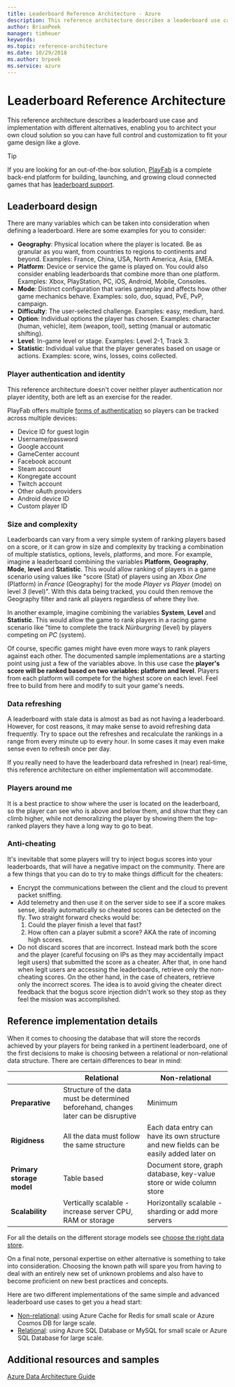 ```yaml
---
title: Leaderboard Reference Architecture - Azure
description: This reference architecture describes a leaderboard use case and implementation with different alternatives, enabling you to architect your own cloud solution so you can have full control and customization to fit your game design like a glove.
author: BrianPeek
manager: timheuer
keywords: 
ms.topic: reference-architecture
ms.date: 10/29/2018
ms.author: brpeek
ms.service: azure
---
```


# Leaderboard Reference Architecture

This reference architecture describes a leaderboard use case and implementation with different alternatives, enabling you to architect your own cloud solution so you can have full control and customization to fit your game design like a glove.

> [!TIP]
> If you are looking for an out-of-the-box solution, [PlayFab](https://playfab.com/features/#services) is a complete back-end platform for building, launching, and growing cloud connected games that has [leaderboard support](https://api.playfab.com/docs/tutorials/landing-tournaments/using-resettable-statistics-and-leaderboards).

## Leaderboard design

There are many variables which can be taken into consideration when defining a leaderboard. Here are some examples for you to consider:

- **Geography**: Physical location where the player is located. Be as granular as you want, from countries to regions to continents and beyond. Examples: France, China, USA, North America, Asia, EMEA.
- **Platform**: Device or service the game is played on. You could also consider enabling leaderboards that combine more than one platform. Examples: Xbox, PlayStation, PC, iOS, Android, Mobile, Consoles.
- **Mode**: Distinct configuration that varies gameplay and affects how other game mechanics behave. Examples: solo, duo, squad, PvE, PvP, campaign.
- **Difficulty**: The user-selected challenge. Examples: easy, medium, hard.
- **Option**: Individual options the player has chosen. Examples: character (human, vehicle), item (weapon, tool), setting (manual or automatic shifting).
- **Level**: In-game level or stage. Examples: Level 2-1, Track 3.
- **Statistic**: Individual value that the player generates based on usage or actions. Examples: score, wins, losses, coins collected.

### Player authentication and identity

This reference architecture doesn't cover neither player authentication nor player identity, both are left as an exercise for the reader.

PlayFab offers multiple [forms of authentication](https://api.playfab.com/docs/tutorials#landing-players) so players can be tracked across multiple devices:

- Device ID for guest login
- Username/password
- Google account
- GameCenter account
- Facebook account
- Steam account
- Kongregate account
- Twitch account
- Other oAuth providers
- Android device ID
- Custom player ID

### Size and complexity

Leaderboards can vary from a very simple system of ranking players based on a score, or it can grow in size and complexity by tracking a combination of multiple statistics, options, levels, platforms, and more. For example, imagine a leaderboard combining the variables **Platform**, **Geography**, **Mode**, **level** and **Statistic**.  This would allow ranking of players in a game scenario using values like "score (Stat) of players using an *Xbox One* (Platform) in *France* (Geography) for the mode *Player vs Player* (mode) on level *3* (level)". With this data being tracked, you could then remove the Geography filter and rank all players regardless of where they live.

In another example, imagine combining the variables **System**, **Level** and **Statistic**. This would allow the game to rank players in a racing game scenario like "time to complete the track *Nürburgring* (level) by players competing on *PC* (system).

Of course, specific games might have even more ways to rank players against each other. The documented sample implementations are a starting point using just a few of the variables above. In this use case the **player's score will be ranked based on two variables: platform and level**. Players from each platform will compete for the highest score on each level. Feel free to build from here and modify to suit your game's needs.

### Data refreshing

A leaderboard with stale data is almost as bad as not having a leaderboard. However, for cost reasons, it may make sense to avoid refreshing data frequently. Try to space out the refreshes and recalculate the rankings in a range from every minute up to every hour. In some cases it may even make sense even to refresh once per day.

If you really need to have the leaderboard data refreshed in (near) real-time, this reference architecture on either implementation will accommodate.

### Players around me

It is a best practice to show where the user is located on the leaderboard, so the player can see who is above and below them, and show that they can climb higher, while not demoralizing the player by showing them the top-ranked players they have a long way to go to beat.

### Anti-cheating

It's inevitable that some players will try to inject bogus scores into your leaderboards, that will have a negative impact on the community. There are a few things that you can do to try to make things difficult for the cheaters:

- Encrypt the communications between the client and the cloud to prevent packet sniffing.
- Add telemetry and then use it on the server side to see if a score makes sense, ideally automatically so cheated scores can be detected on the fly. Two straight forward checks would be:
    1. Could the player finish a level that fast?
    2. How often can a player submit a score? AKA the rate of incoming high scores.
- Do not discard scores that are incorrect. Instead mark both the score and the player (careful focusing on IPs as they may accidentally impact legit users) that submitted the score as a cheater. After that, in one hand when legit users are accessing the leaderboards, retrieve only the non-cheating scores. On the other hand, in the case of cheaters, retrieve only the incorrect scores. The idea is to avoid giving the cheater direct feedback that the bogus score injection didn't work so they stop as they feel the mission was accomplished.

## Reference implementation details

When it comes to choosing the database that will store the records achieved by your players for being ranked in a pertinent leaderboard, one of the first decisions to make is choosing between a relational or non-relational data structure. There are certain differences to bear in mind:

||Relational|Non-relational|
|----------|----------|-----------|
|**Preparative**|Structure of the data must be determined beforehand, changes later can be disruptive|Minimum|
|**Rigidness**|All the data must follow the same structure|Each data entry can have its own structure and new fields can be easily added later on|
|**Primary storage model**|Table based|Document store, graph database, key-value store or wide column store|
|**Scalability**|Vertically scalable - increase server CPU, RAM or storage|Horizontally scalable - sharding or add more servers|

For all the details on the different storage models see [choose the right data store](https://docs.microsoft.com/azure/architecture/guide/technology-choices/data-store-overview).

On a final note, personal expertise on either alternative is something to take into consideration. Choosing the known path will spare you from having to deal with an entirely new set of unknown problems and also have to become proficient on new best practices and concepts.

Here are two different implementations of the same simple and advanced leaderboard use cases to get you a head start:

- [Non-relational](./leaderboard-nonrelational.md): using Azure Cache for Redis for small scale or Azure Cosmos DB for large scale.
- [Relational](./leaderboard-relational.md): using Azure SQL Database or MySQL for small scale or Azure SQL Database for large scale.

## Additional resources and samples

[Azure Data Architecture Guide](https://docs.microsoft.com/azure/architecture/data-guide/)